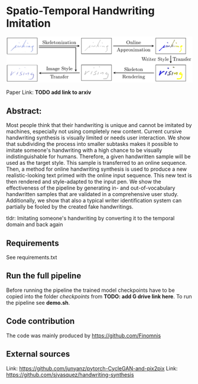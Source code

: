 # Spatio-Temporal Handwriting Imitation

![Pipeline Overview](pipeline.png)

Paper Link: __TODO add link to arxiv__

## Abstract:

Most people think that their handwriting is unique and cannot be imitated by machines, especially not using completely new content. 
Current cursive handwriting synthesis is visually limited or needs user interaction.
We show that subdividing the process into smaller subtasks makes it possible to imitate someone's handwriting with a high chance to be visually indistinguishable for humans.
Therefore, a given handwritten sample will be used as the target style. 
This sample is transferred to an online sequence. Then, a method for online handwriting synthesis is used to produce a new realistic-looking text primed with the online input sequence. This new text is then rendered and style-adapted to the input pen. We show the effectiveness of the pipeline by generating in- and out-of-vocabulary handwritten samples that are validated in a comprehensive user study. Additionally, we show that also a typical writer identification system can partially be fooled by the created fake handwritings.

tldr: Imitating someone's handwriting by converting it to the temporal domain and back again

## Requirements

See requirements.txt

## Run the full pipeline

Before running the pipeline the trained model checkpoints have to be copied into the folder _checkpoints_ from **TODO: add G drive link here**.
To run the pipeline see __demo.sh__. 


## Code contribution

The code was mainly produced by https://github.com/Finomnis

## External sources

Link: https://github.com/junyanz/pytorch-CycleGAN-and-pix2pix
Link: https://github.com/sjvasquez/handwriting-synthesis

